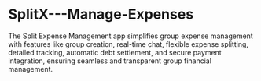 # SplitX---Manage-Expenses
The Split Expense Management app simplifies group expense management with features like group creation, real-time chat, flexible expense splitting, detailed tracking, automatic debt settlement, and secure payment integration, ensuring seamless and transparent group financial management.
